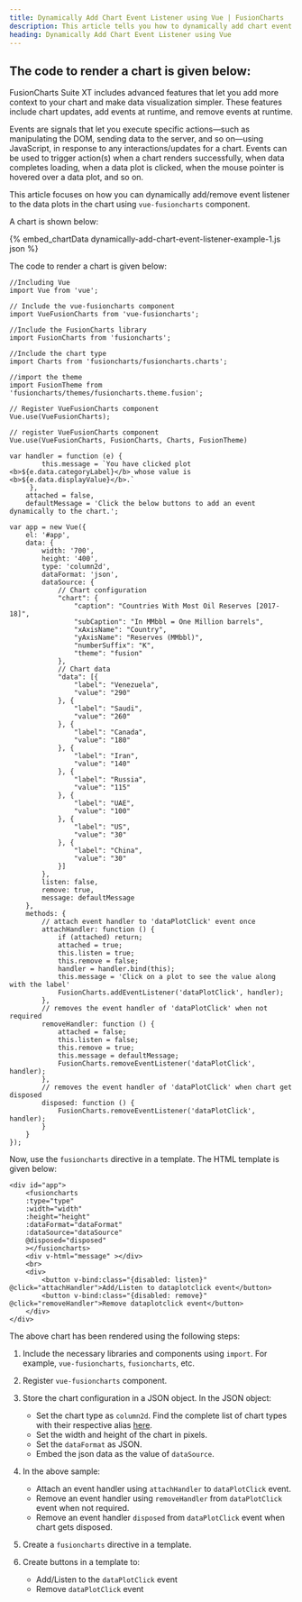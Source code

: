 ```yaml
---
title: Dynamically Add Chart Event Listener using Vue | FusionCharts
description: This article tells you how to dynamically add chart event listener to your chart using vue.
heading: Dynamically Add Chart Event Listener using Vue
---
```


## The code to render a chart is given below:

FusionCharts Suite XT includes advanced features that let you add more context to your chart and make data visualization simpler. These features include chart updates, add events at runtime, and remove events at runtime.

Events are signals that let you execute specific actions—such as manipulating the DOM, sending data to the server, and so on—using JavaScript, in response to any interactions/updates for a chart. Events can be used to trigger action(s) when a chart renders successfully, when data completes loading, when a data plot is clicked, when the mouse pointer is hovered over a data plot, and so on.

This article focuses on how you can dynamically add/remove event listener to the data plots in the chart using `vue-fusioncharts` component.

A chart is shown below:

{% embed_chartData dynamically-add-chart-event-listener-example-1.js json %}

The code to render a chart is given below:

```
//Including Vue
import Vue from 'vue';

// Include the vue-fusioncharts component
import VueFusionCharts from 'vue-fusioncharts';

//Include the FusionCharts library
import FusionCharts from 'fusioncharts';

//Include the chart type
import Charts from 'fusioncharts/fusioncharts.charts';

//import the theme
import FusionTheme from 'fusioncharts/themes/fusioncharts.theme.fusion';

// Register VueFusionCharts component
Vue.use(VueFusionCharts);

// register VueFusionCharts component
Vue.use(VueFusionCharts, FusionCharts, Charts, FusionTheme)

var handler = function (e) {
        this.message = `You have clicked plot <b>${e.data.categoryLabel}</b> whose value is <b>${e.data.displayValue}</b>.`
     },
    attached = false,
    defaultMessage = 'Click the below buttons to add an event dynamically to the chart.';

var app = new Vue({
    el: '#app',
    data: {
        width: '700',
        height: '400',
        type: 'column2d',
        dataFormat: 'json',
        dataSource: {
            // Chart configuration
            "chart": {
                "caption": "Countries With Most Oil Reserves [2017-18]",
                "subCaption": "In MMbbl = One Million barrels",
                "xAxisName": "Country",
                "yAxisName": "Reserves (MMbbl)",
                "numberSuffix": "K",
                "theme": "fusion"
            },
            // Chart data
            "data": [{
                "label": "Venezuela",
                "value": "290"
            }, {
                "label": "Saudi",
                "value": "260"
            }, {
                "label": "Canada",
                "value": "180"
            }, {
                "label": "Iran",
                "value": "140"
            }, {
                "label": "Russia",
                "value": "115"
            }, {
                "label": "UAE",
                "value": "100"
            }, {
                "label": "US",
                "value": "30"
            }, {
                "label": "China",
                "value": "30"
            }]
        },
        listen: false,
        remove: true,
        message: defaultMessage
    },
    methods: {
        // attach event handler to 'dataPlotClick' event once
        attachHandler: function () {
            if (attached) return;
            attached = true;
            this.listen = true;
            this.remove = false;
            handler = handler.bind(this);
            this.message = 'Click on a plot to see the value along with the label'
            FusionCharts.addEventListener('dataPlotClick', handler);
        },
        // removes the event handler of 'dataPlotClick' when not required
        removeHandler: function () {
            attached = false;
            this.listen = false;
            this.remove = true;
            this.message = defaultMessage;
            FusionCharts.removeEventListener('dataPlotClick', handler);
        },
        // removes the event handler of 'dataPlotClick' when chart get disposed
        disposed: function () {
            FusionCharts.removeEventListener('dataPlotClick', handler);
        }
    }
});
```

Now, use the `fusioncharts` directive in a template. The HTML template is given below:

```
<div id="app">
    <fusioncharts
    :type="type"
    :width="width"
    :height="height"
    :dataFormat="dataFormat"
    :dataSource="dataSource"
    @disposed="disposed"
    ></fusioncharts>
    <div v-html="message" ></div>
    <br>
    <div>
        <button v-bind:class="{disabled: listen}" @click="attachHandler">Add/Listen to dataplotclick event</button>
        <button v-bind:class="{disabled: remove}" @click="removeHandler">Remove dataplotclick event</button>
    </div>
</div>
```

The above chart has been rendered using the following steps:

1. Include the necessary libraries and components using `import`. For example, `vue-fusioncharts`, `fusioncharts`, etc.

2. Register `vue-fusioncharts` component.

3. Store the chart configuration in a JSON object. In the JSON object:
    * Set the chart type as `column2d`. Find the complete list of chart types with their respective alias [here](https://www.fusioncharts.com/dev/chart-guide/list-of-charts).
    * Set the width and height of the chart in pixels. 
    * Set the `dataFormat` as JSON.
    * Embed the json data as the value of `dataSource`.

4. In the above sample:
	* Attach an event handler using `attachHandler` to `dataPlotClick` event.
	* Remove an event handler using `removeHandler` from `dataPlotClick` event when not required.
	* Remove an event handler `disposed` from `dataPlotClick` event when chart gets disposed.

5. Create a `fusioncharts` directive in a template. 

6. Create buttons in a template to:
	* Add/Listen to the `dataPlotClick` event
	* Remove `dataPlotClick` event
